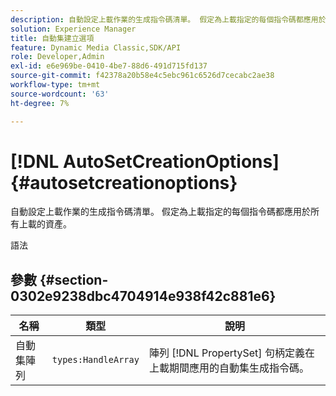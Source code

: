 ```yaml
---
description: 自動設定上載作業的生成指令碼清單。 假定為上載指定的每個指令碼都應用於所有上載的資產。
solution: Experience Manager
title: 自動集建立選項
feature: Dynamic Media Classic,SDK/API
role: Developer,Admin
exl-id: e6e969be-0410-4be7-88d6-491d715fd137
source-git-commit: f42378a20b58e4c5ebc961c6526d7cecabc2ae38
workflow-type: tm+mt
source-wordcount: '63'
ht-degree: 7%

---
```


# [!DNL AutoSetCreationOptions]{#autosetcreationoptions}

自動設定上載作業的生成指令碼清單。 假定為上載指定的每個指令碼都應用於所有上載的資產。

語法

## 參數 {#section-0302e9238dbc4704914e938f42c881e6}

| 名稱 | 類型 | 說明 |
|---|---|---|
| 自動集陣列 | `types:HandleArray` | 陣列 [!DNL PropertySet] 句柄定義在上載期間應用的自動集生成指令碼。 |
